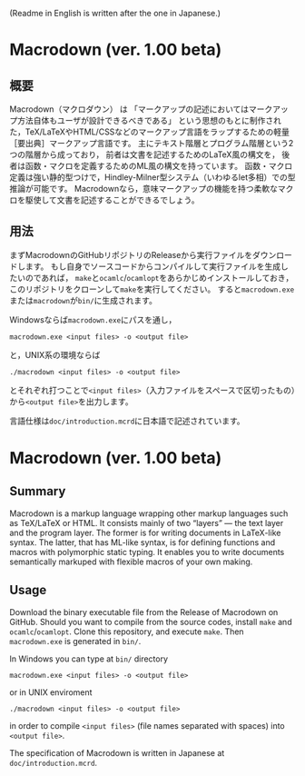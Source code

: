 (Readme in English is written after the one in Japanese.)

# Macrodown (ver. 1.00 beta)

## 概要

Macrodown（マクロダウン） は
「マークアップの記述においてはマークアップ方法自体もユーザが設計できるべきである」
という思想のもとに制作された，TeX/LaTeXやHTML/CSSなどのマークアップ言語をラップするための軽量［要出典］マークアップ言語です。
主にテキスト階層とプログラム階層という2つの階層から成っており，
前者は文書を記述するためのLaTeX風の構文を，
後者は函数・マクロを定義するためのML風の構文を持っています。
函数・マクロ定義は強い静的型つけで，Hindley-Milner型システム（いわゆるlet多相）での型推論が可能です。
Macrodownなら，意味マークアップの機能を持つ柔軟なマクロを駆使して文書を記述することができるでしょう。

## 用法

まずMacrodownのGitHubリポジトリのReleaseから実行ファイルをダウンロードします。
もし自身でソースコードからコンパイルして実行ファイルを生成したいのであれば，
`make`と`ocamlc`/`ocamlopt`をあらかじめインストールしておき，
このリポジトリをクローンして`make`を実行してください。
すると`macrodown.exe`または`macrodown`が`bin/`に生成されます。


Windowsならば`macrodown.exe`にパスを通し，

    macrodown.exe <input files> -o <output file>

と，UNIX系の環境ならば

    ./macrodown <input files> -o <output file>

とそれぞれ打つことで`<input files>`（入力ファイルをスペースで区切ったもの）から`<output file>`を出力します。

言語仕様は`doc/introduction.mcrd`に日本語で記述されています。

# Macrodown (ver. 1.00 beta)

## Summary

Macrodown is a markup language wrapping other markup languages such as TeX/LaTeX or HTML.
It consists mainly of two “layers” ― the text layer and the program layer.
The former is for writing documents in LaTeX-like syntax.
The latter, that has ML-like syntax, is for defining functions and macros
with polymorphic static typing.
It enables you to write documents semantically markuped with flexible macros of your own making.

## Usage

Download the binary executable file from the Release of Macrodown on GitHub.
Should you want to compile from the source codes,
install `make` and `ocamlc`/`ocamlopt`.
Clone this repository, and execute `make`.
Then `macrodown.exe` is generated in `bin/`.

In Windows you can type at `bin/` directory

    macrodown.exe <input files> -o <output file>

or in UNIX enviroment

    ./macrodown <input files> -o <output file>

in order to compile `<input files>` (file names separated with spaces) into `<output file>`.

The specification of Macrodown is written in Japanese at `doc/introduction.mcrd`.
